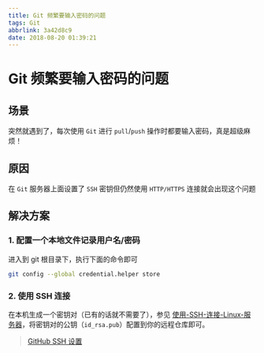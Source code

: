 ```yaml
---
title: Git 频繁要输入密码的问题
tags: Git
abbrlink: 3a42d8c9
date: 2018-08-20 01:39:21
---
```


# Git 频繁要输入密码的问题

## 场景

突然就遇到了，每次使用 `Git` 进行 `pull`/`push` 操作时都要输入密码，真是超级麻烦！

## 原因

在 `Git` 服务器上面设置了 `SSH` 密钥但仍然使用 `HTTP/HTTPS` 连接就会出现这个问题

## 解决方案

### 1. 配置一个本地文件记录用户名/密码

进入到 git 根目录下，执行下面的命令即可

```bash
git config --global credential.helper store
```

### 2. 使用 SSH 连接

在本机生成一个密钥对（已有的话就不需要了），参见 [使用-SSH-连接-Linux-服务器](https://blog.rxliuli.com/p/47304444/)，将密钥对的公钥（`id_rsa.pub`）配置到你的远程仓库即可。

> [GitHub SSH 设置](https://github.com/settings/keys)
